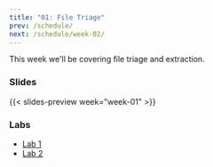 ```yaml
---
title: "01: File Triage"
prev: /schedule/
next: /schedule/week-02/
---
```


This week we'll be covering file triage and extraction.

### Slides

{{< slides-preview week="week-01" >}}

### Labs

- [Lab 1](lab-1/)
- [Lab 2](lab-2/)
